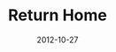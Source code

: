 ---
layout: message
category: message
series: "A Journey Home"
title: "Return Home"
date: 2012-10-27
audio-description: "What does it look like to return home? In order to go home, we have to leave behind our misunderstandings of God and ourselves."
audio: "http://www.crossroads.net/players/media/hq/journeyhome_04.mp3"
audio-title: "Return Home"
audio-duration: "47&#58;52"
program-description: "Program - WK4 A Journey Home"
program: "http://www.crossroads.net/players/media/hq/10_27-28_12_HOMEProgram.pdf"
program-title: "Return Home"
video-description: "What does it look like to return home? In order to go home, we have to leave behind our misunderstandings of God and ourselves."
video-title: "Return Home"
video: "https://s3.amazonaws.com/crossroadsvideomessages/journeyhome_04.mp4"
video-poster: "https://www.crossroads.net/uploadedfiles/journeyhome_04_still.jpg"
---